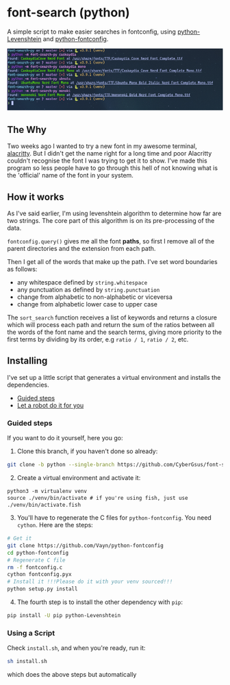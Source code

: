# font-search (python)

A simple script to make easier searches in fontconfig, using [python-Levenshtein](https://github.com/miohtama/python-Levenshtein) and [python-fontconfig](https://github.com/Vayn/python-fontconfig).

![screenshot](./screenshot.png)

## The Why

Two weeks ago I wanted to try a new font in my awesome terminal, [alacritty](https://github.com/alacritty/alacritty). But I didn't get the name right for a long time and poor Alacritty couldn't recognise the font I was trying to get it to show. I've made this program so less people have to go through this hell of not knowing what is the 'official' name of the font in your system.

## How it works

As I've said earlier, I'm using levenshtein algorithm to determine how far are two strings. The core part of this algorithm is on its pre-processing of the data.

`fontconfig.query()` gives me all the font **paths**, so first I remove all of the parent directories and the extension from each path.

Then I get all of the words that make up the path. I've set word boundaries as follows:

- any whitespace defined by `string.whitespace`
- any punctuation as defined by `string.punctuation`
- change from alphabetic to non-alphabetic or viceversa
- change from alphabetic lower case to upper case

The `sort_search` function receives a list of keywords and returns a closure which will process each path and return the sum of the ratios between all the words of the font name and the search terms, giving more priority to the first terms by dividing by its order, e.g `ratio / 1`, `ratio / 2`, etc.

## Installing

I've set up a little script that generates a virtual environment and installs the dependencies.

- [Guided steps](#Guided-steps)
- [Let a robot do it for you](#Using-a-Script)

### Guided steps

If you want to do it yourself, here you go:

1. Clone this branch, if you haven't done so already:

```sh
git clone -b python --single-branch https://github.com/CyberGsus/font-search.git
```

2. Create a virtual environment and activate it:

```
python3 -m virtualenv venv
source ./venv/bin/activate # if you're using fish, just use ./venv/bin/activate.fish
```

3. You'll have to regenerate the C files for `python-fontconfig`. You need `cython`. Here are the steps:

```sh
# Get it
git clone https://github.com/Vayn/python-fontconfig
cd python-fontconfig
# Regenerate C file
rm -f fontconfig.c
cython fontconfig.pyx
# Install it !!!Please do it with your venv sourced!!!
python setup.py install
```

4. The fourth step is to install the other dependency with `pip`:

```sh
pip install -U pip python-Levenshtein
```

### Using a Script

Check `install.sh`, and when you're ready, run it:

```sh
sh install.sh
```

which does the above steps but automatically

